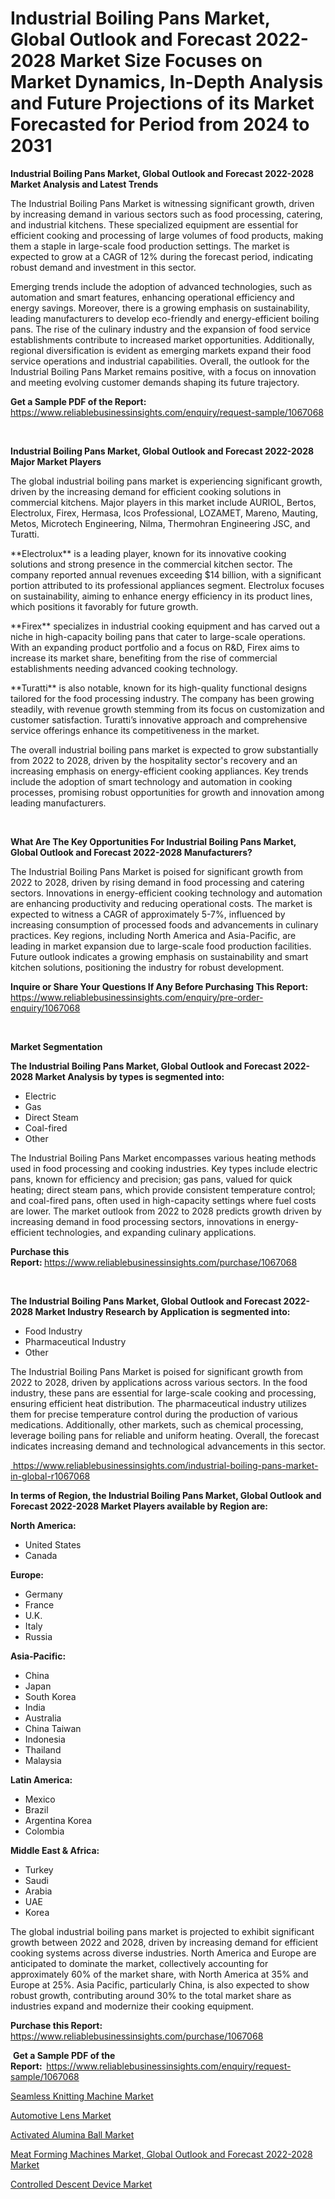 <p><h1>Industrial Boiling Pans Market, Global Outlook and Forecast 2022-2028 Market Size Focuses on Market Dynamics, In-Depth Analysis and Future Projections of its Market Forecasted for Period from 2024 to 2031</h1></p><p><strong>Industrial Boiling Pans Market, Global Outlook and Forecast 2022-2028 Market Analysis and Latest Trends</strong></p>
<p><p>The Industrial Boiling Pans Market is witnessing significant growth, driven by increasing demand in various sectors such as food processing, catering, and industrial kitchens. These specialized equipment are essential for efficient cooking and processing of large volumes of food products, making them a staple in large-scale food production settings. The market is expected to grow at a CAGR of 12% during the forecast period, indicating robust demand and investment in this sector.</p><p>Emerging trends include the adoption of advanced technologies, such as automation and smart features, enhancing operational efficiency and energy savings. Moreover, there is a growing emphasis on sustainability, leading manufacturers to develop eco-friendly and energy-efficient boiling pans. The rise of the culinary industry and the expansion of food service establishments contribute to increased market opportunities. Additionally, regional diversification is evident as emerging markets expand their food service operations and industrial capabilities. Overall, the outlook for the Industrial Boiling Pans Market remains positive, with a focus on innovation and meeting evolving customer demands shaping its future trajectory.</p></p>
<p><strong>Get a Sample PDF of the Report:&nbsp;</strong> <a href="https://www.reliablebusinessinsights.com/enquiry/request-sample/1067068">https://www.reliablebusinessinsights.com/enquiry/request-sample/1067068</a></p>
<p>&nbsp;</p>
<p><strong>Industrial Boiling Pans Market, Global Outlook and Forecast 2022-2028 Major Market Players</strong></p>
<p><p>The global industrial boiling pans market is experiencing significant growth, driven by the increasing demand for efficient cooking solutions in commercial kitchens. Major players in this market include AURIOL, Bertos, Electrolux, Firex, Hermasa, Icos Professional, LOZAMET, Mareno, Mauting, Metos, Microtech Engineering, Nilma, Thermohran Engineering JSC, and Turatti.</p><p>**Electrolux** is a leading player, known for its innovative cooking solutions and strong presence in the commercial kitchen sector. The company reported annual revenues exceeding $14 billion, with a significant portion attributed to its professional appliances segment. Electrolux focuses on sustainability, aiming to enhance energy efficiency in its product lines, which positions it favorably for future growth.</p><p>**Firex** specializes in industrial cooking equipment and has carved out a niche in high-capacity boiling pans that cater to large-scale operations. With an expanding product portfolio and a focus on R&D, Firex aims to increase its market share, benefiting from the rise of commercial establishments needing advanced cooking technology.</p><p>**Turatti** is also notable, known for its high-quality functional designs tailored for the food processing industry. The company has been growing steadily, with revenue growth stemming from its focus on customization and customer satisfaction. Turatti’s innovative approach and comprehensive service offerings enhance its competitiveness in the market.</p><p>The overall industrial boiling pans market is expected to grow substantially from 2022 to 2028, driven by the hospitality sector's recovery and an increasing emphasis on energy-efficient cooking appliances. Key trends include the adoption of smart technology and automation in cooking processes, promising robust opportunities for growth and innovation among leading manufacturers.</p></p>
<p>&nbsp;</p>
<p><strong>What Are The Key Opportunities For Industrial Boiling Pans Market, Global Outlook and Forecast 2022-2028 Manufacturers?</strong></p>
<p><p>The Industrial Boiling Pans Market is poised for significant growth from 2022 to 2028, driven by rising demand in food processing and catering sectors. Innovations in energy-efficient cooking technology and automation are enhancing productivity and reducing operational costs. The market is expected to witness a CAGR of approximately 5-7%, influenced by increasing consumption of processed foods and advancements in culinary practices. Key regions, including North America and Asia-Pacific, are leading in market expansion due to large-scale food production facilities. Future outlook indicates a growing emphasis on sustainability and smart kitchen solutions, positioning the industry for robust development.</p></p>
<p><strong>Inquire or Share Your Questions If Any Before Purchasing This Report:</strong> <a href="https://www.reliablebusinessinsights.com/enquiry/pre-order-enquiry/1067068">https://www.reliablebusinessinsights.com/enquiry/pre-order-enquiry/1067068</a></p>
<p>&nbsp;</p>
<p><strong>Market Segmentation</strong></p>
<p><strong>The Industrial Boiling Pans Market, Global Outlook and Forecast 2022-2028 Market Analysis by types is segmented into:</strong></p>
<p><ul><li>Electric</li><li>Gas</li><li>Direct Steam</li><li>Coal-fired</li><li>Other</li></ul></p>
<p><p>The Industrial Boiling Pans Market encompasses various heating methods used in food processing and cooking industries. Key types include electric pans, known for efficiency and precision; gas pans, valued for quick heating; direct steam pans, which provide consistent temperature control; and coal-fired pans, often used in high-capacity settings where fuel costs are lower. The market outlook from 2022 to 2028 predicts growth driven by increasing demand in food processing sectors, innovations in energy-efficient technologies, and expanding culinary applications.</p></p>
<p><strong>Purchase this Report:&nbsp;</strong><a href="https://www.reliablebusinessinsights.com/purchase/1067068">https://www.reliablebusinessinsights.com/purchase/1067068</a></p>
<p>&nbsp;</p>
<p><strong>The Industrial Boiling Pans Market, Global Outlook and Forecast 2022-2028 Market Industry Research by Application is segmented into:</strong></p>
<p><ul><li>Food Industry</li><li>Pharmaceutical Industry</li><li>Other</li></ul></p>
<p><p>The Industrial Boiling Pans Market is poised for significant growth from 2022 to 2028, driven by applications across various sectors. In the food industry, these pans are essential for large-scale cooking and processing, ensuring efficient heat distribution. The pharmaceutical industry utilizes them for precise temperature control during the production of various medications. Additionally, other markets, such as chemical processing, leverage boiling pans for reliable and uniform heating. Overall, the forecast indicates increasing demand and technological advancements in this sector.</p></p>
<p><a href="https://www.reliablebusinessinsights.com/industrial-boiling-pans-market-in-global-r1067068">&nbsp;https://www.reliablebusinessinsights.com/industrial-boiling-pans-market-in-global-r1067068</a></p>
<p><strong>In terms of Region, the Industrial Boiling Pans Market, Global Outlook and Forecast 2022-2028 Market Players available by Region are:</strong></p>
<p>
    <p> <strong> North America: </strong>
        <ul>
            <li>United States</li>
            <li>Canada</li>
        </ul>
        </p> 
    <p> <strong> Europe: </strong>
        <ul>
            <li>Germany</li>
            <li>France</li>
            <li>U.K.</li>
            <li>Italy</li>
            <li>Russia</li>
        </ul>
        </p> 
    <p> <strong> Asia-Pacific: </strong>
        <ul>
            <li>China</li>
            <li>Japan</li>
            <li>South Korea</li>
            <li>India</li>
            <li>Australia</li>
            <li>China Taiwan</li>
            <li>Indonesia</li>
            <li>Thailand</li>
            <li>Malaysia</li>
        </ul>
        </p> 
    <p> <strong> Latin America: </strong>
        <ul>
            <li>Mexico</li>
            <li>Brazil</li>
            <li>Argentina Korea</li>
            <li>Colombia</li>
        </ul>
        </p> 
    <p> <strong> Middle East & Africa: </strong>
        <ul>
            <li>Turkey</li>
            <li>Saudi</li>
            <li>Arabia</li>
            <li>UAE</li>
            <li>Korea</li>
        </ul>
    </p>
    </p>
<p><p>The global industrial boiling pans market is projected to exhibit significant growth between 2022 and 2028, driven by increasing demand for efficient cooking systems across diverse industries. North America and Europe are anticipated to dominate the market, collectively accounting for approximately 60% of the market share, with North America at 35% and Europe at 25%. Asia Pacific, particularly China, is also expected to show robust growth, contributing around 30% to the total market share as industries expand and modernize their cooking equipment.</p></p>
<p><strong>Purchase this Report: </strong><a href="https://www.reliablebusinessinsights.com/purchase/1067068">https://www.reliablebusinessinsights.com/purchase/1067068</a></p>
<p>&nbsp;<strong>Get a Sample PDF of the Report:&nbsp;&nbsp;</strong><a href="https://www.reliablebusinessinsights.com/enquiry/request-sample/1067068">https://www.reliablebusinessinsights.com/enquiry/request-sample/1067068</a></p>
<p><strong></strong></p>
<p><p><a href="https://medium.com/@judypierce2022/the-global-seamless-knitting-machine-market-is-at-the-forefront-of-innovation-driving-rapid-f7597660139a">Seamless Knitting Machine Market</a></p><p><a href="https://www.linkedin.com/pulse/automotive-lens-market-overview-regional-outlook-competitive-5k6xc?trackingId=St64EgCqQU2PLjvuse6yOw%3D%3D">Automotive Lens Market</a></p><p><a href="https://issuu.com/reportprime-2/docs/activated-alumina-ball-market-size-_5cade59bf20abd">Activated Alumina Ball Market</a></p><p><a href="https://github.com/MonroeBullock54/Market-Research-Report-List-1/blob/main/meat-forming-machines-market-global-outlook-and-forecast-2022-2028-market.md">Meat Forming Machines Market, Global Outlook and Forecast 2022-2028 Market</a></p><p><a href="https://medium.com/@judypierce2022/what-is-controlled-descent-device-market-b0c9d825a118">Controlled Descent Device Market</a></p></p>